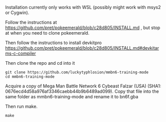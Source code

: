 Installation currently only works with WSL (possibly might work with msys2 or Cygwin).

Follow the instructions at https://github.com/pret/pokeemerald/blob/c28d805/INSTALL.md , but stop at when you need to clone pokeemerald.

Then follow the instructions to install devkitpro https://github.com/pret/pokeemerald/blob/c28d805/INSTALL.md#devkitarms-c-compiler

Then clone the repo and cd into it
```
git clone https://github.com/luckytyphlosion/mmbn6-training-mode
cd mmbn6-training-mode
```

Acquire a copy of Mega Man Battle Network 6 Cybeast Falzar (USA) (SHA1: 0676ecd4d58a976af3346caebb44b9b6489ad099). Copy that file into the same folder as mmbn6-training-mode and rename it to bn6f.gba

Then run make.
```
make
```

